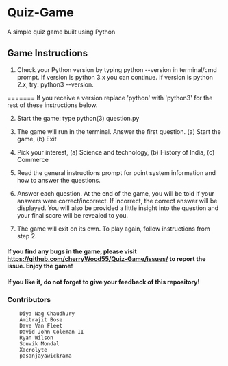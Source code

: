 # Quiz-Game
A simple quiz game built using Python

## Game Instructions
1. Check your Python version by typing python --version in terminal/cmd prompt.
        If version is python 3.x you can continue.
        If version is python 2.x, try: python3 --version.
  
=======
        If you receive a version replace 'python' with 'python3' for the rest of these instructions below.
  
2. Start the game: type python(3) question.py

3. The game will run in the terminal. Answer the first question. (a) Start the game, (b) Exit

4. Pick your interest, (a) Science and technology, (b) History of India, (c) Commerce

5. Read the general instructions prompt for point system information and how to answer the questions.

6. Answer each question. At the end of the game, you will be told if your answers were correct/incorrect. If incorrect, the correct answer will be displayed. You will also be provided a little insight into the question and your final score will be revealed to you.

7. The game will exit on its own. To play again, follow instructions from step 2.

#### If you find any bugs in the game, please visit https://github.com/cherryWood55/Quiz-Game/issues/ to report the issue. Enjoy the game!

#### If you like it, do not forget to give your feedback of this repository!

### Contributors

```
    Diya Nag Chaudhury
    Amitrajit Bose
    Dave Van Fleet
    David John Coleman II
    Ryan Wilson
    Souvik Mondal
    Xacrolyte
    pasanjayawickrama
```
